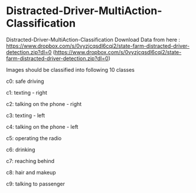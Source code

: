 # Distracted-Driver-MultiAction-Classification
Distracted-Driver-MultiAction-Classification  Download Data from here : https://www.dropbox.com/s/0vyzjcqsdl6cqi2/state-farm-distracted-driver-detection.zip?dl=0 (https://www.dropbox.com/s/0vyzjcqsdl6cqi2/state-farm-distracted-driver-detection.zip?dl=0)

Images should be classified into following 10 classes

c0: safe driving

c1: texting - right 

c2: talking on the phone - right 

c3: texting - left 

c4: talking on the phone - left

c5: operating the radio

c6: drinking 

c7: reaching behind 

c8: hair and makeup

c9: talking to passenger
